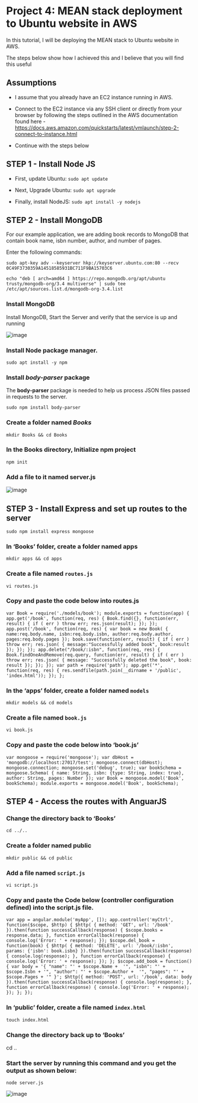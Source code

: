 # Project 4: MEAN stack deployment to Ubuntu website in AWS

In this tutorial, I will be deploying the MEAN stack to Ubuntu website in AWS.

The steps below show how I achieved this and I believe that you will find this useful

## Assumptions
- I assume that you already have an EC2 instance running in AWS.

- Connect to the EC2 instance via any SSH client or directly from your browser by following the steps outlined in the AWS documentation found here - https://docs.aws.amazon.com/quickstarts/latest/vmlaunch/step-2-connect-to-instance.html

- Continue with the steps below

## STEP 1 - Install Node JS

- First, update Ubuntu: ``sudo apt update``

- Next, Upgrade Ubuntu: ``sudo apt upgrade``

- Finally, install NodeJS:  ``sudo apt install -y nodejs``

## STEP 2 - Install MongoDB
For our example application, we are adding book records to MongoDB that contain book name, isbn number, author, and number of pages.

Enter the following commands:

``sudo apt-key adv --keyserver hkp://keyserver.ubuntu.com:80 --recv 0C49F3730359A14518585931BC711F9BA15703C6``

``echo "deb [ arch=amd64 ] https://repo.mongodb.org/apt/ubuntu trusty/mongodb-org/3.4 multiverse" | sudo tee /etc/apt/sources.list.d/mongodb-org-3.4.list``

### Install MongoDB

Install MongoDB, Start the Server and verify that the service is up and running

![image](https://user-images.githubusercontent.com/36407447/118979238-2ac59680-b970-11eb-8ffe-06c5e44f157c.png)

### Install Node package manager.

``sudo apt install -y npm``

### Install *body-parser* package

The **body-parser** package is needed to help us process JSON files passed in requests to the server.

``sudo npm install body-parser``

### Create a folder named *Books*

``mkdir Books && cd Books``

### In the Books directory, Initialize npm project

``npm init``

### Add a file to it named server.js

![image](https://user-images.githubusercontent.com/36407447/118979853-d40c8c80-b970-11eb-9b6f-d8953f98c910.png)

## STEP 3 - Install Express and set up routes to the server

``sudo npm install express mongoose``

### In ‘Books’ folder, create a folder named apps

``mkdir apps && cd apps``

### Create a file named ``routes.js``

``vi routes.js``

### Copy and paste the code below into routes.js

``var Book = require('./models/book');
module.exports = function(app) {
  app.get('/book', function(req, res) {
    Book.find({}, function(err, result) {
      if ( err ) throw err;
      res.json(result);
    });
  }); 
  app.post('/book', function(req, res) {
    var book = new Book( {
      name:req.body.name,
      isbn:req.body.isbn,
      author:req.body.author,
      pages:req.body.pages
    });
    book.save(function(err, result) {
      if ( err ) throw err;
      res.json( {
        message:"Successfully added book",
        book:result
      });
    });
  });
  app.delete("/book/:isbn", function(req, res) {
    Book.findOneAndRemove(req.query, function(err, result) {
      if ( err ) throw err;
      res.json( {
        message: "Successfully deleted the book",
        book: result
      });
    });
  });
  var path = require('path');
  app.get('*', function(req, res) {
    res.sendfile(path.join(__dirname + '/public', 'index.html'));
  });
};``

### In the ‘apps’ folder, create a folder named ``models``

``mkdir models && cd models``

### Create a file named ``book.js``

``vi book.js``

### Copy and paste the code below into ‘book.js’

``var mongoose = require('mongoose');
var dbHost = 'mongodb://localhost:27017/test';
mongoose.connect(dbHost);
mongoose.connection;
mongoose.set('debug', true);
var bookSchema = mongoose.Schema( {
  name: String,
  isbn: {type: String, index: true},
  author: String,
  pages: Number
});
var Book = mongoose.model('Book', bookSchema);
module.exports = mongoose.model('Book', bookSchema);``

## STEP 4 - Access the routes with AnguarJS

### Change the directory back to ‘Books’

``cd ../..``

### Create a folder named public

``mkdir public && cd public``

### Add a file named ``script.js``

``vi script.js``

### Copy and paste the Code below (controller configuration defined) into the script.js file.

``var app = angular.module('myApp', []);
app.controller('myCtrl', function($scope, $http) {
  $http( {
    method: 'GET',
    url: '/book'
  }).then(function successCallback(response) {
    $scope.books = response.data;
  }, function errorCallback(response) {
    console.log('Error: ' + response);
  });
  $scope.del_book = function(book) {
    $http( {
      method: 'DELETE',
      url: '/book/:isbn',
      params: {'isbn': book.isbn}
    }).then(function successCallback(response) {
      console.log(response);
    }, function errorCallback(response) {
      console.log('Error: ' + response);
    });
  };
  $scope.add_book = function() {
    var body = '{ "name": "' + $scope.Name + 
    '", "isbn": "' + $scope.Isbn +
    '", "author": "' + $scope.Author + 
    '", "pages": "' + $scope.Pages + '" }';
    $http({
      method: 'POST',
      url: '/book',
      data: body
    }).then(function successCallback(response) {
      console.log(response);
    }, function errorCallback(response) {
      console.log('Error: ' + response);
    });
  };
});``

### In ‘public’ folder, create a file named ``index.html``

``touch index.html``

### Change the directory back up to ‘Books’

cd ..

### Start the server by running this command and you get the output as shown below:

``node server.js``

![image](https://user-images.githubusercontent.com/36407447/118987530-403ebe80-b978-11eb-9100-c36932146b55.png)

